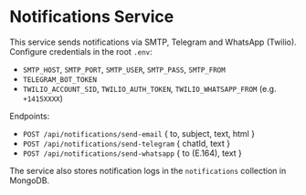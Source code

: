 # Notifications Service

This service sends notifications via SMTP, Telegram and WhatsApp (Twilio). Configure credentials in the root `.env`:

- `SMTP_HOST`, `SMTP_PORT`, `SMTP_USER`, `SMTP_PASS`, `SMTP_FROM`
- `TELEGRAM_BOT_TOKEN`
- `TWILIO_ACCOUNT_SID`, `TWILIO_AUTH_TOKEN`, `TWILIO_WHATSAPP_FROM` (e.g. `+1415XXXX`)

Endpoints:
- `POST /api/notifications/send-email` { to, subject, text, html }
- `POST /api/notifications/send-telegram` { chatId, text }
- `POST /api/notifications/send-whatsapp` { to (E.164), text }

The service also stores notification logs in the `notifications` collection in MongoDB.


